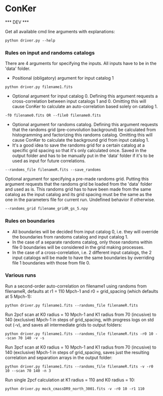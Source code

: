 # ConKer

*** DEV ***

Get all available cmd line arguments with explanations:
```
python driver.py --help
```

### Rules on input and randoms catalogs
There are 4 arguments for specifying the inputs. All inputs have to be in the 'data' folder.

- Positional (obligatory) argument for input catalog 1
```
python driver.py filename1.fits
```
- Optional argument for input catalog 0. Defining this argument requests a cross-correlation between input catalogs 1 and 0. Omitting this will cause ConKer to calculate an auto-correlation based solely on catalog 1.
```
-f0 filename0.fits OR --file0 filename0.fits
```
- Optional argument for randoms catalog. Defining this argument requests that the randoms grid (pre-convolution background) be calculated from histogramming and factorizing this randoms catalog. Omitting this will cause ConKer to calculate the background grid from input catalog 1.
- It's a good idea to save the randoms grid for a certain catalog at a specific grid spacing so that it's only calculated once. Saved in the output folder and has to be manually put in the 'data' folder if it's to be used as input for future correlations.
```
--randoms_file filenameR.fits --save_randoms
```
Optional argument for specifying a pre-made randoms grid. Putting this argument requests that the randoms grid be loaded from the 'data' folder and used as is. This randoms grid has to have been made from the same catalog as the input catalog and its grid spacing must be the same as the one in the parameters file for current run. Undefined behavior if otherwise.
```
--randoms_grid filename_gridR_gs_5.npy
```

### Rules on boundaries
- All boundaries will be decided from input catalog 0, i.e. they will override the boundaries from randoms catalog and input catalog 1.
- In the case of a separate randoms catalog, only those randoms within file 0 boundaries will be considered in the grid making processes.
- In the case of a cross-correlation, i.e. 2 different input catalogs, the 2 input catalogs will be made to have the same boundaries by overriding file 1 boundaries with those from file 0.


### Various runs

Run a second-order auto-correlation on filename1 using randoms from filenameR, defaults at r1 = 110 Mpch-1 and r0 = grid_spacing (which defaults at 5 Mpch-1):
```
python driver.py filename1.fits --randoms_file filenameR.fits
```

Run 2pcf scan at K0 radius = 10 Mpch-1 and K1 radius from 70 (incusive) to 140 (exclusive) Mpch-1 in steps of grid_spacing, with progress logs on std out (-v), and saves all intermediate grids to output folders:
```
python driver.py filename1.fits --randoms_file filenameR.fits -r0 10 --scan 70 140 -v -s
```

Run 3pcf scan at K0 radius = 10 Mpch-1 and K1 radius from 70 (incusive) to 140 (exclusive) Mpch-1 in steps of grid_spacing, saves just the resulting correlation and separation arrays in the output folder:
```
python driver.py filename1.fits --randoms_file filenameR.fits -v -r0 10 --scan 70 140 -n 3
```

Run single 2pcf calculation at K1 radius = 110 and K0 radius = 10:
```
python driver.py mock_cmassDR9_north_3001.fits -v -r0 10 -r1 110
```

